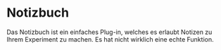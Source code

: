 # Notizbuch

Das Notizbuch ist ein einfaches Plug-in, welches es erlaubt Notizen zu Ihrem Experiment zu machen. Es hat nicht wirklich eine echte Funktion.
